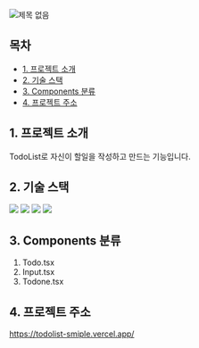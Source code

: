 ![제목 없음](https://user-images.githubusercontent.com/76459231/216877716-352e320b-9713-4502-898b-eb73afb2235f.png)


## 목차

-   [1. 프로젝트 소개](#1-프로젝트-소개)
-   [2. 기술 스택](#2-기술-스택)
-   [3. Components 분류](#3-Components-분류)
-   [4. 프로젝트 주소](#4-프로젝트-주소)


## 1. 프로젝트 소개
TodoList로 자신이 할일을 작성하고 만드는 기능입니다.


## 2. 기술 스택
<img src="https://img.shields.io/badge/react-61DAFB?style=for-the-badge&logo=react&logoColor=black">
<img src="https://img.shields.io/badge/css-1572B6?style=for-the-badge&logo=css3&logoColor=white"> 
<img src="https://img.shields.io/badge/javascript-F7DF1E?style=for-the-badge&logo=javascript&logoColor=black">
<img src="https://img.shields.io/badge/typescript-3178C6?style=for-the-badge&logo=typescript&logoColor=white">


## 3. Components 분류
1.  Todo.tsx
2.  Input.tsx
3.  Todone.tsx


## 4. 프로젝트 주소
https://todolist-smiple.vercel.app/

